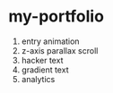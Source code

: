 # my-portfolio

1. entry animation
2. z-axis parallax scroll
3. hacker text
4. gradient text
5. analytics
